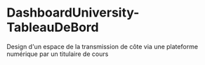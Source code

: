 # DashboardUniversity-TableauDeBord
Design d'un espace de la transmission de côte via une plateforme numérique par un titulaire de cours
